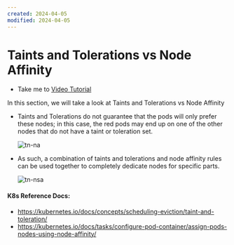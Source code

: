 ```yaml
---
created: 2024-04-05
modified: 2024-04-05
---
```

# Taints and Tolerations vs Node Affinity
  - Take me to [Video Tutorial](https://kodekloud.com/topic/taints-and-tolerations-vs-node-affinity/)

In this section, we will take a look at Taints and Tolerations vs Node Affinity
- Taints and Tolerations do not guarantee that the pods will only prefer these nodes; in this case, the red pods may end up on one of the other nodes that do not have a taint or toleration set.
  
  ![tn-na](tn-na.PNG)
  
 
- As such, a combination of taints and tolerations and node affinity rules can be used together to completely dedicate nodes for specific parts.

  ![tn-nsa](tn-nsa.png)

  
#### K8s Reference Docs:
- https://kubernetes.io/docs/concepts/scheduling-eviction/taint-and-toleration/
- https://kubernetes.io/docs/tasks/configure-pod-container/assign-pods-nodes-using-node-affinity/

